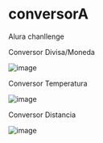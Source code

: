 # conversorA
Alura chanllenge 

Conversor Divisa/Moneda


![image](https://user-images.githubusercontent.com/60013398/224206931-c4b613ac-4f84-479c-b25a-efe31d3a6ab5.png)

Conversor Temperatura

![image](https://user-images.githubusercontent.com/60013398/224207096-80072159-38dd-4f7a-aa70-852de33e14e8.png)


Conversor Distancia

![image](https://user-images.githubusercontent.com/60013398/224207161-6747e781-4c99-4652-b4e7-5630f091c489.png)
